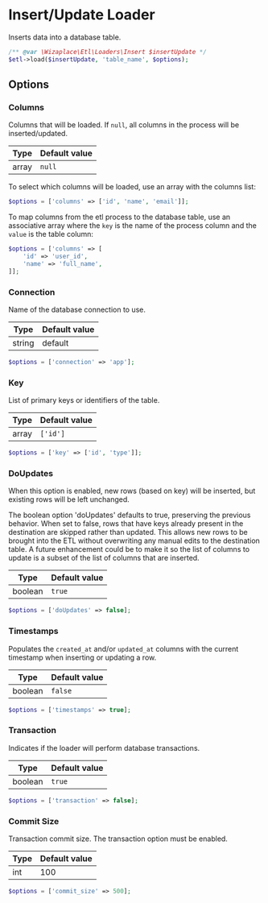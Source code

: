 # Insert/Update Loader

Inserts data into a database table.

```php
/** @var \Wizaplace\Etl\Loaders\Insert $insertUpdate */
$etl->load($insertUpdate, 'table_name', $options);
```


## Options

### Columns
Columns that will be loaded. If `null`, all columns in the process will be inserted/updated.

| Type | Default value |
|----- | ------------- |
| array | `null` |

To select which columns will be loaded, use an array with the columns list:
```php
$options = ['columns' => ['id', 'name', 'email']];
```

To map columns from the etl process to the database table, use an associative array where the `key` is the name of the process column and the `value` is the table column:
```php
$options = ['columns' => [
    'id' => 'user_id',
    'name' => 'full_name',
]];
```

### Connection
Name of the database connection to use.

| Type | Default value |
|----- | ------------- |
| string | default |

```php
$options = ['connection' => 'app'];
```

### Key
List of primary keys or identifiers of the table.

| Type | Default value |
|----- | ------------- |
| array | `['id']` |

```php
$options = ['key' => ['id', 'type']];
```

### DoUpdates
When this option is enabled, new rows (based on key) will be inserted, but existing rows will be left unchanged.

The boolean option 'doUpdates' defaults to true, preserving the previous behavior. When set to false, rows that have
keys already present in the destination are skipped rather than updated. This allows new rows to be brought into the
ETL without overwriting any manual edits to the destination table. A future enhancement could be to make it so the
list of columns to update is a subset of the list of columns that are inserted.

| Type | Default value |
|----- | ------------- |
| boolean | `true` |

```php
$options = ['doUpdates' => false];
```

### Timestamps
Populates the `created_at` and/or `updated_at` columns with the current timestamp when inserting or updating a row.

| Type | Default value |
|----- | ------------- |
| boolean | `false` |

```php
$options = ['timestamps' => true];
```

### Transaction
Indicates if the loader will perform database transactions.

| Type | Default value |
|----- | ------------- |
| boolean | `true` |

```php
$options = ['transaction' => false];
```

### Commit Size
Transaction commit size. The transaction option must be enabled.

| Type | Default value |
|----- | ------------- |
| int | 100 |

```php
$options = ['commit_size' => 500];
```
